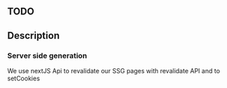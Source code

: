 ## TODO

## Description

### Server side generation

We use nextJS Api to revalidate our SSG pages with revalidate API and to setCookies
